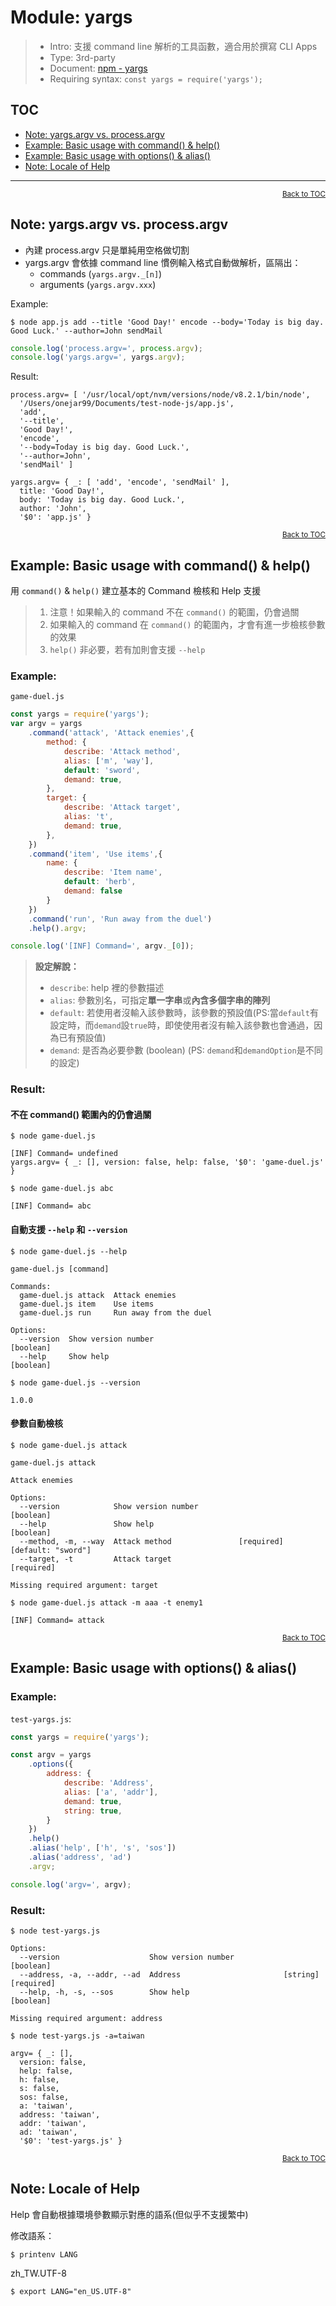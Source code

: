 # Module: yargs

> * Intro: 支援 command line 解析的工具函數，適合用於撰寫 CLI Apps
> * Type: 3rd-party
> * Document: [npm - yargs](https://www.npmjs.com/package/yargs)
> * Requiring syntax: `const yargs = require('yargs');`

<a name="toc"></a>

## TOC
* [Note: yargs.argv vs. process.argv](#yargs-vs-process-argv)
* [Example: Basic usage with command() & help()](#basic-usage-command-help)
* [Example: Basic usage with options() & alias()](#basic-usage-options-alias)
* [Note: Locale of Help](#locale-of-help)

---

<div style="text-align:right; font-size: smaller;"><a href="#toc">Back to TOC</a></div>
<a name="yargs-vs-process-argv"></a>

## Note: yargs.argv vs. process.argv

* 內建 process.argv 只是單純用空格做切割
* yargs.argv 會依據 command line 慣例輸入格式自動做解析，區隔出：
    * commands (`yargs.argv._[n]`)
    * arguments (`yargs.argv.xxx`)


Example:

`$ node app.js add --title 'Good Day!' encode --body='Today is big day. Good Luck.' --author=John sendMail`
````js
console.log('process.argv=', process.argv);
console.log('yargs.argv=', yargs.argv);
````
Result:
````
process.argv= [ '/usr/local/opt/nvm/versions/node/v8.2.1/bin/node',
  '/Users/onejar99/Documents/test-node-js/app.js',
  'add',
  '--title',
  'Good Day!',
  'encode',
  '--body=Today is big day. Good Luck.',
  '--author=John',
  'sendMail' ]

yargs.argv= { _: [ 'add', 'encode', 'sendMail' ],
  title: 'Good Day!',
  body: 'Today is big day. Good Luck.',
  author: 'John',
  '$0': 'app.js' }
````

<div style="text-align:right; font-size: smaller;"><a href="#toc">Back to TOC</a></div>
<a name="basic-usage-command-help"></a>

## Example: Basic usage with command() & help()

用 `command()` & `help()` 建立基本的 Command 檢核和 Help 支援

> 1. 注意！如果輸入的 command 不在 `command()` 的範圍，仍會過關
> 2. 如果輸入的 command 在 `command()` 的範圍內，才會有進一步檢核參數的效果
> 3. `help()` 非必要，若有加則會支援 `--help`

### Example: 
`game-duel.js`
````js
const yargs = require('yargs');
var argv = yargs
    .command('attack', 'Attack enemies',{
        method: {
            describe: 'Attack method',
            alias: ['m', 'way'],
            default: 'sword',
            demand: true,
        },
        target: {
            describe: 'Attack target',
            alias: 't',
            demand: true,
        },
    })
    .command('item', 'Use items',{
        name: {
            describe: 'Item name',
            default: 'herb',
            demand: false
        }
    })
    .command('run', 'Run away from the duel')
    .help().argv;

console.log('[INF] Command=', argv._[0]);
````

> **設定解說：**
> * `describe`:  help 裡的參數描述
> * `alias`: 參數別名，可指定**單一字串**或**內含多個字串的陣列**
> * `default`: 若使用者沒輸入該參數時，該參數的預設值(PS:當`default`有設定時，而`demand`設`true`時，即使使用者沒有輸入該參數也會通過，因為已有預設值)
> * `demand`: 是否為必要參數 (boolean) (PS: `demand`和`demandOption`是不同的設定)

### Result:

#### 不在 command() 範圍內的仍會過關

`$ node game-duel.js`
````
[INF] Command= undefined
yargs.argv= { _: [], version: false, help: false, '$0': 'game-duel.js' }
````
`$ node game-duel.js abc`
````
[INF] Command= abc
````

#### 自動支援 `--help` 和 `--version`

`$ node game-duel.js --help`
````
game-duel.js [command]

Commands:
  game-duel.js attack  Attack enemies
  game-duel.js item    Use items
  game-duel.js run     Run away from the duel

Options:
  --version  Show version number                                       [boolean]
  --help     Show help                                                 [boolean]
````
`$ node game-duel.js --version`
````
1.0.0
````

#### 參數自動檢核

`$ node game-duel.js attack`
````
game-duel.js attack

Attack enemies

Options:
  --version            Show version number                             [boolean]
  --help               Show help                                       [boolean]
  --method, -m, --way  Attack method               [required] [default: "sword"]
  --target, -t         Attack target                                  [required]

Missing required argument: target
````
`$ node game-duel.js attack -m aaa -t enemy1`
````
[INF] Command= attack
````

<div style="text-align:right; font-size: smaller;"><a href="#toc">Back to TOC</a></div>
<a name="basic-usage-options-alias"></a>

## Example: Basic usage with options() & alias()

### Example: 
`test-yargs.js`:
````js
const yargs = require('yargs');

const argv = yargs
    .options({
        address: {
            describe: 'Address',
            alias: ['a', 'addr'],
            demand: true,
            string: true,
        }
    })
    .help()
    .alias('help', ['h', 's', 'sos'])
    .alias('address', 'ad')
    .argv;

console.log('argv=', argv);
````

### Result:

`$ node test-yargs.js`
````
Options:
  --version                    Show version number                     [boolean]
  --address, -a, --addr, --ad  Address                       [string] [required]
  --help, -h, -s, --sos        Show help                               [boolean]

Missing required argument: address
````

`$ node test-yargs.js -a=taiwan`
````
argv= { _: [],
  version: false,
  help: false,
  h: false,
  s: false,
  sos: false,
  a: 'taiwan',
  address: 'taiwan',
  addr: 'taiwan',
  ad: 'taiwan',
  '$0': 'test-yargs.js' }
````


<div style="text-align:right; font-size: smaller;"><a href="#toc">Back to TOC</a></div>
<a name="locale-of-help"></a> 

## Note: Locale of Help

Help 會自動根據環境參數顯示對應的語系(但似乎不支援繁中)

修改語系：

`$ printenv LANG`

zh_TW.UTF-8

`$ export LANG="en_US.UTF-8"`
